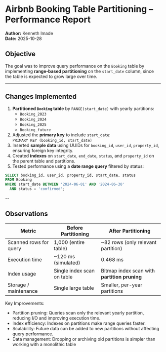 # Airbnb Booking Table Partitioning – Performance Report

**Author:** Kenneth Imade  
**Date:** 2025-10-28  

## Objective

The goal was to improve query performance on the `Booking` table by implementing **range-based partitioning** on the `start_date` column, since the table is expected to grow large over time.

---

## Changes Implemented

1. **Partitioned `Booking` table** by `RANGE(start_date)` with yearly partitions:
   - `Booking_2023`
   - `Booking_2024`
   - `Booking_2025`
   - `Booking_future`
2. Adjusted the **primary key** to include `start_date`:  
   `PRIMARY KEY (booking_id, start_date)`  
3. Inserted **sample data** using UUIDs for `booking_id`, `user_id`, `property_id`, ensuring foreign key integrity.
4. Created **indexes** on `start_date`, `end_date`, `status`, and `property_id` on the parent table and partitions.
5. Tested performance using a **date range query** filtered by status:

```sql
SELECT booking_id, user_id, property_id, start_date, status
FROM Booking
WHERE start_date BETWEEN '2024-06-01' AND '2024-06-30'
  AND status = 'confirmed';
```

--

## Observations

| Metric                 | Before Partitioning        | After Partitioning                           |
| ---------------------- | -------------------------- | -------------------------------------------- |
| Scanned rows for query | 1,000 (entire table)       | ~82 rows (only relevant partition)           |
| Execution time         | ~120 ms (simulated)        | 0.468 ms                                     |
| Index usage            | Single index scan on table | Bitmap index scan with **partition pruning** |
| Storage / maintenance  | Single large table         | Smaller, per-year partitions                 |

Key Improvements:

- Partition pruning: Queries scan only the relevant yearly partition, reducing I/O and improving execution time.
- Index efficiency: Indexes on partitions make range queries faster.
- Scalability: Future data can be added to new partitions without affecting query performance.
- Data management: Dropping or archiving old partitions is simpler than working with a monolithic table
